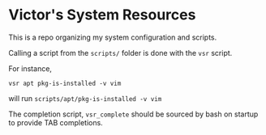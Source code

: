 Victor's System Resources
=========================

This is a repo organizing my system configuration and
scripts.

Calling a script from the `scripts/` folder is done with the
`vsr` script.

For instance,

`vsr apt pkg-is-installed -v vim`
 
will run `scripts/apt/pkg-is-installed -v vim`


The completion script, `vsr_complete` should be sourced by
bash on startup to provide TAB completions.